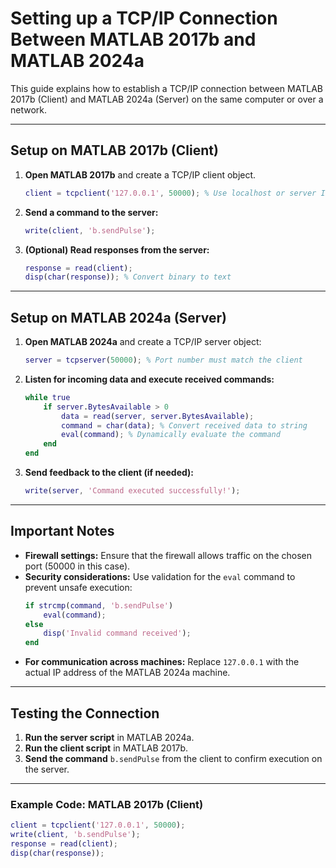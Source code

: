 # Setting up a TCP/IP Connection Between MATLAB 2017b and MATLAB 2024a

This guide explains how to establish a TCP/IP connection between MATLAB 2017b (Client) and MATLAB 2024a (Server) on the same computer or over a network.

---

## **Setup on MATLAB 2017b (Client)**

1. **Open MATLAB 2017b** and create a TCP/IP client object.
    ```matlab
    client = tcpclient('127.0.0.1', 50000); % Use localhost or server IP
    ```

2. **Send a command to the server:**
    ```matlab
    write(client, 'b.sendPulse');
    ```

3. **(Optional) Read responses from the server:**
    ```matlab
    response = read(client);
    disp(char(response)); % Convert binary to text
    ```

---

## **Setup on MATLAB 2024a (Server)**

1. **Open MATLAB 2024a** and create a TCP/IP server object:
    ```matlab
    server = tcpserver(50000); % Port number must match the client
    ```

2. **Listen for incoming data and execute received commands:**
    ```matlab
    while true
        if server.BytesAvailable > 0
            data = read(server, server.BytesAvailable);
            command = char(data); % Convert received data to string
            eval(command); % Dynamically evaluate the command
        end
    end
    ```

3. **Send feedback to the client (if needed):**
    ```matlab
    write(server, 'Command executed successfully!');
    ```

---

## **Important Notes**

- **Firewall settings:** Ensure that the firewall allows traffic on the chosen port (50000 in this case).
- **Security considerations:** Use validation for the `eval` command to prevent unsafe execution:
    ```matlab
    if strcmp(command, 'b.sendPulse')
        eval(command);
    else
        disp('Invalid command received');
    end
    ```
- **For communication across machines:** Replace `127.0.0.1` with the actual IP address of the MATLAB 2024a machine.

---

## **Testing the Connection**

1. **Run the server script** in MATLAB 2024a.
2. **Run the client script** in MATLAB 2017b.
3. **Send the command** `b.sendPulse` from the client to confirm execution on the server.

---

### Example Code: MATLAB 2017b (Client)
```matlab
client = tcpclient('127.0.0.1', 50000);
write(client, 'b.sendPulse');
response = read(client);
disp(char(response));
